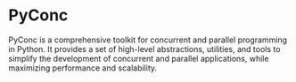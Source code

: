 # PyConc
PyConc is a comprehensive toolkit for concurrent and parallel programming in Python. It provides a set of high-level abstractions, utilities, and tools to simplify the development of concurrent and parallel applications, while maximizing performance and scalability.
